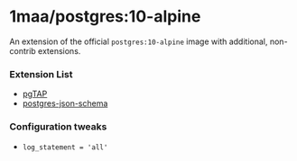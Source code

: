 # 1maa/postgres:10-alpine

An extension of the official `postgres:10-alpine` image with additional, non-contrib extensions.

### Extension List

- [pgTAP](https://github.com/theory/pgtap)
- [postgres-json-schema](https://github.com/gavinwahl/postgres-json-schema)

### Configuration tweaks

- `log_statement = 'all'`
